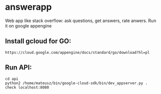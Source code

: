 # answerapp
Web app like stack overflow: ask questions, get answers, rate anwers.
Run it on google appengine

## Install gcloud for GO:
    https://cloud.google.com/appengine/docs/standard/go/download?hl=pl

## Run API:
    cd api
    python2 /home/mateusz/bin/google-cloud-sdk/bin/dev_appserver.py .
    check localhost:8080